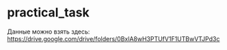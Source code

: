 # practical_task
Данные можно взять здесь: 
https://drive.google.com/drive/folders/0BxlA8wH3PTUfV1F1UTBwVTJPd3c

